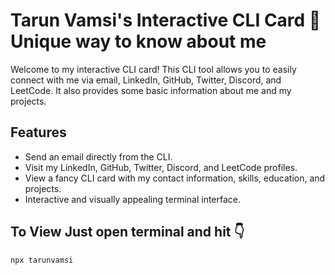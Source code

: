 # Tarun Vamsi's Interactive CLI Card 🚀 Unique way to know about me

Welcome to my interactive CLI card! This CLI tool allows you to easily connect with me via email, LinkedIn, GitHub, Twitter, Discord, and LeetCode. It also provides some basic information about me and my projects.

## Features

- Send an email directly from the CLI.
- Visit my LinkedIn, GitHub, Twitter, Discord, and LeetCode profiles.
- View a fancy CLI card with my contact information, skills, education, and projects.
- Interactive and visually appealing terminal interface.


## To View Just open terminal and hit 👇

```bash
npx tarunvamsi                                         

